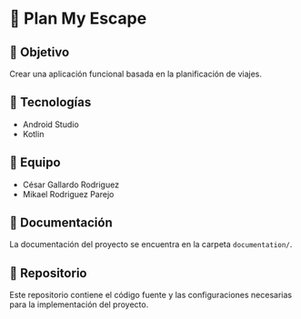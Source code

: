 # 📍 Plan My Escape


## 🎯 Objetivo
Crear una aplicación funcional basada en la planificación de viajes.

## 🚀 Tecnologías
- Android Studio
- Kotlin

## 👥 Equipo
- César Gallardo Rodriguez
- Mikael Rodriguez Parejo


## 📄 Documentación
La documentación del proyecto se encuentra en la carpeta `documentation/`.

## 🔗 Repositorio
Este repositorio contiene el código fuente y las configuraciones necesarias para la implementación del proyecto.  
